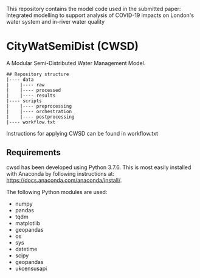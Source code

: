 This repository contains the model code used in the submitted paper:
Integrated modelling to support analysis of COVID-19 impacts on London's water system and in-river water quality

# CityWatSemiDist (CWSD)
A Modular Semi-Distributed Water Management Model.

```
## Repository structure
|---- data
|    |---- raw
|    |---- processed
|    |---- results
|---- scripts
|    |---- preprocessing
|    |---- orchestration
|    |---- postprocessing
|---- workflow.txt
```

Instructions for applying CWSD can be found in workflow.txt

## Requirements
cwsd has been developed using Python 3.7.6. 
This is most easily installed with Anaconda by following instructions at: https://docs.anaconda.com/anaconda/install/.

The following Python modules are used:
 - numpy
 - pandas
 - tqdm
 - matplotlib
 - geopandas
 - os
 - sys
 - datetime
 - scipy
 - geopandas
 - ukcensusapi
